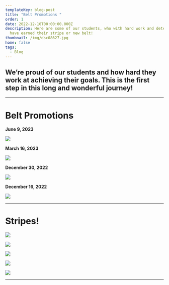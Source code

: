 ```yaml
---
templateKey: blog-post
title: "Belt Promotions "
order: 1
date: 2022-12-10T00:00:00.000Z
description: Here are some of our students, who with hard work and determination
  have earned their stripe or new belt!
thumbnail: /img/dsc08627.jpg
home: false
tags:
  - Blog
---
```

## **We’re proud of our students and how hard they work at achieving their goals. This is the first step in this long and wonderful journey!**

- - -

# **Belt Promotions**

**J﻿une 9, 2023**

![](/img/img-9406.jpg)

**M﻿arch 16, 2023**

![](/img/img-5417.jpg)

**December 30, 2022**

![](/img/img-5418.png)

**D﻿ecember 16, 2022**

![](/img/img-0456.jpg)

- - -

# Stripes!

![](/img/whatsapp-image-2023-06-19-at-6.09.36-pm.jpeg)

![](/img/whatsapp-image-2023-06-19-at-6.09.36-pm-2-.jpeg)

![](/img/whatsapp-image-2023-06-19-at-6.09.36-pm-1-.jpeg)

![](/img/img-5454.jpg)

![](/img/img-5462.jpg)

- - -